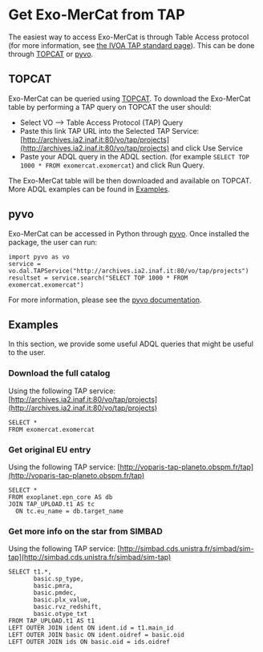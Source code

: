 # Get Exo-MerCat from TAP

The easiest way to access Exo-MerCat is through Table Access protocol (for more information, see [the IVOA TAP standard page](https://www.ivoa.net/documents/TAP/)). This can be done through [TOPCAT](#topcat) or [pyvo](#pyvo).

## TOPCAT

Exo-MerCat can be queried using [TOPCAT](https://www.star.bris.ac.uk/~mbt/topcat/). To download the Exo-MerCat table by performing a TAP query on TOPCAT the user should: 

- Select VO --> Table Access Protocol (TAP) Query 
- Paste this link TAP URL into the Selected TAP Service: [http://archives.ia2.inaf.it:80/vo/tap/projects](http://archives.ia2.inaf.it:80/vo/tap/projects) and click Use Service
- Paste your ADQL query in the ADQL section. (for example `SELECT TOP 1000 * FROM exomercat.exomercat`) and click Run Query.

The Exo-MerCat table will be then downloaded and available on TOPCAT. More ADQL examples can be found in [Examples](#examples).

## pyvo

Exo-MerCat can be accessed in Python through [pyvo](https://pyvo.readthedocs.io/en/latest/). Once installed the package, the user can run:

```{code}
import pyvo as vo
service = vo.dal.TAPService("http://archives.ia2.inaf.it:80/vo/tap/projects")
resultset = service.search("SELECT TOP 1000 * FROM exomercat.exomercat")
```

For more information, please see the [pyvo documentation](https://pyvo.readthedocs.io/en/latest/).

## Examples

In this section, we provide some useful ADQL queries that might be useful to the user.

### Download the full catalog
Using the following TAP service: [http://archives.ia2.inaf.it:80/vo/tap/projects](http://archives.ia2.inaf.it:80/vo/tap/projects)

```{code} 
SELECT * 
FROM exomercat.exomercat
```

### Get original EU entry
Using the following TAP service: [http://voparis-tap-planeto.obspm.fr/tap](http://voparis-tap-planeto.obspm.fr/tap)
```{code}
SELECT * 
FROM exoplanet.epn_core AS db
JOIN TAP_UPLOAD.t1 AS tc 
  ON tc.eu_name = db.target_name
  ```

### Get more info on the star from SIMBAD
Using the following TAP service: [http://simbad.cds.unistra.fr/simbad/sim-tap](http://simbad.cds.unistra.fr/simbad/sim-tap)
```{code}
SELECT t1.*, 
       basic.sp_type, 
       basic.pmra, 
       basic.pmdec, 
       basic.plx_value, 
       basic.rvz_redshift, 
       basic.otype_txt
FROM TAP_UPLOAD.t1 AS t1
LEFT OUTER JOIN ident ON ident.id = t1.main_id
LEFT OUTER JOIN basic ON ident.oidref = basic.oid
LEFT OUTER JOIN ids ON basic.oid = ids.oidref
```